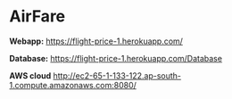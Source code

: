 # AirFare

**Webapp:**
https://flight-price-1.herokuapp.com/

**Database:**
https://flight-price-1.herokuapp.com/Database

**AWS cloud**
http://ec2-65-1-133-122.ap-south-1.compute.amazonaws.com:8080/
